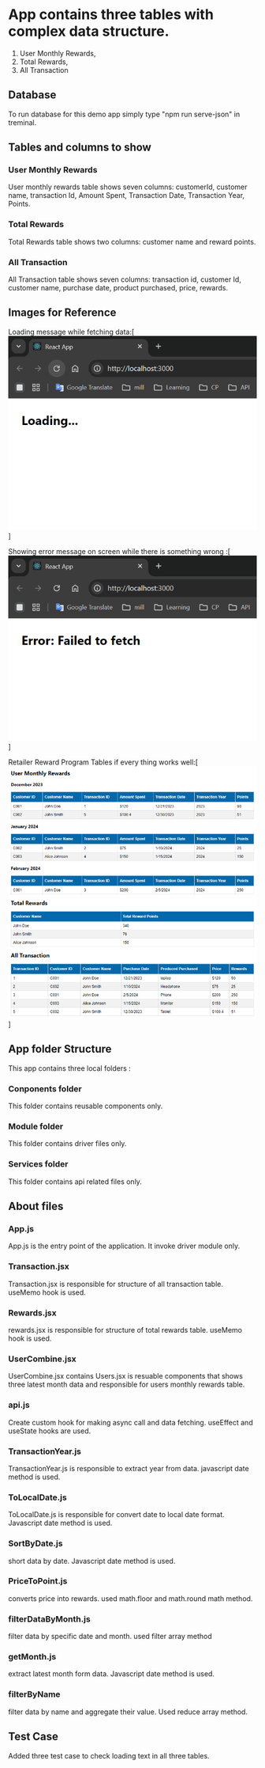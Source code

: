 # App contains three tables with complex data structure.
1. User Monthly Rewards, 
2. Total Rewards, 
3. All Transaction

## Database
To run database for this demo app simply type "npm run serve-json" in treminal.

## Tables and columns to show

### User Monthly Rewards
User monthly rewards table shows seven columns: customerId,  customer name, transaction Id, Amount Spent, Transaction Date, Transaction Year, Points.

### Total Rewards  
Total Rewards table shows two columns: customer name and reward points.

### All Transaction
All Transaction table shows seven columns: transaction id, customer Id, customer name, purchase date, product purchased, price, rewards.

## Images for Reference

Loading message while fetching data:[<img src="./public/Loading message .png">]

Showing error message on screen while there is something wrong :[<img src="/public/Showing error message .png">]

Retailer Reward Program Tables if every thing works well:[<img src="./public/Retailer Reward Program Tables.png">]


## App folder Structure
This app contains three local folders :

### Conponents folder
This folder contains reusable components only.

### Module folder
This folder contains driver files only.

### Services folder
This folder contains api related files only.


## About files

### App.js
App.js is the entry point of the application. It invoke driver module only.

### Transaction.jsx
Transaction.jsx is responsible for structure of all transaction table. useMemo hook is used.

### Rewards.jsx
rewards.jsx is responsible for structure of total rewards table. useMemo hook is used.

### UserCombine.jsx
UserCombine.jsx contains Users.jsx is resuable components that shows three latest month data and responsible for users monthly rewards table.  

### api.js
Create custom hook for making async call and data fetching. useEffect and useState hooks are used.

### TransactionYear.js
TransactionYear.js is responsible to extract year from data. javascript date method is used.

### ToLocalDate.js
ToLocalDate.js is responsible for convert date to local date format. Javascript date method is used.

### SortByDate.js
short data by date. Javascript date method is used.

### PriceToPoint.js
converts price into rewards. used math.floor and math.round math method.

### filterDataByMonth.js
filter data by specific date and month. used filter array method

### getMonth.js
extract latest month form data. Javascript date method is used.

### filterByName
filter data by name and aggregate their value. Used reduce array method.

## Test Case
Added three test case to check loading text in all three tables.